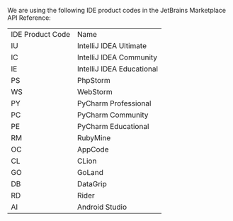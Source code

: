 [//]: # (title: Product codes)

We are using the following IDE product codes in the JetBrains Marketplace API Reference:

<table>
<tr><td>IDE Product Code</td><td>Name</td></tr>
<tr><td>IU</td><td>IntelliJ IDEA Ultimate</td></tr>
<tr><td>IC</td><td>IntelliJ IDEA Community</td></tr>
<tr><td>IE</td><td>IntelliJ IDEA Educational</td></tr>
<tr><td>PS</td><td>PhpStorm</td></tr>
<tr><td>WS</td><td>WebStorm</td></tr>
<tr><td>PY</td><td>PyCharm Professional</td></tr>
<tr><td>PC</td><td>PyCharm Community</td></tr>
<tr><td>PE</td><td>PyCharm Educational</td></tr>
<tr><td>RM</td><td>RubyMine</td></tr>
<tr><td>OC</td><td>AppCode</td></tr>
<tr><td>CL</td><td>CLion</td></tr>
<tr><td>GO</td><td>GoLand</td></tr>
<tr><td>DB</td><td>DataGrip</td></tr>
<tr><td>RD</td><td>Rider</td></tr>
<tr><td>AI</td><td>Android Studio</td></tr>
</table>
